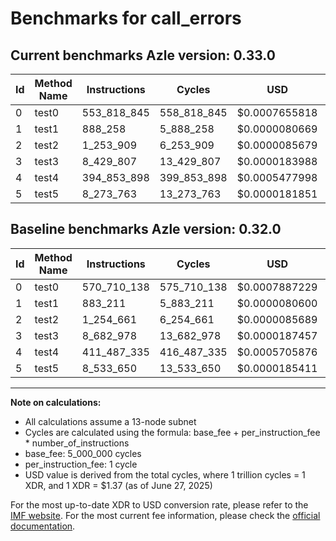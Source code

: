 # Benchmarks for call_errors

## Current benchmarks Azle version: 0.33.0
| Id | Method Name | Instructions | Cycles | USD | USD/Million Calls | Change |
|-----------|-------------|------------|--------|-----|--------------|-------|
| 0 | test0 | 553_818_845 | 558_818_845 | $0.0007655818 | $765.58 | <font color="green">-16_891_293</font> |
| 1 | test1 | 888_258 | 5_888_258 | $0.0000080669 | $8.06 | <font color="red">+5_047</font> |
| 2 | test2 | 1_253_909 | 6_253_909 | $0.0000085679 | $8.56 | <font color="green">-752</font> |
| 3 | test3 | 8_429_807 | 13_429_807 | $0.0000183988 | $18.39 | <font color="green">-253_171</font> |
| 4 | test4 | 394_853_898 | 399_853_898 | $0.0005477998 | $547.79 | <font color="green">-16_633_437</font> |
| 5 | test5 | 8_273_763 | 13_273_763 | $0.0000181851 | $18.18 | <font color="green">-259_887</font> |

## Baseline benchmarks Azle version: 0.32.0
| Id | Method Name | Instructions | Cycles | USD | USD/Million Calls |
|-----------|-------------|------------|--------|-----|--------------|
| 0 | test0 | 570_710_138 | 575_710_138 | $0.0007887229 | $788.72 |
| 1 | test1 | 883_211 | 5_883_211 | $0.0000080600 | $8.05 |
| 2 | test2 | 1_254_661 | 6_254_661 | $0.0000085689 | $8.56 |
| 3 | test3 | 8_682_978 | 13_682_978 | $0.0000187457 | $18.74 |
| 4 | test4 | 411_487_335 | 416_487_335 | $0.0005705876 | $570.58 |
| 5 | test5 | 8_533_650 | 13_533_650 | $0.0000185411 | $18.54 |



---

**Note on calculations:**
- All calculations assume a 13-node subnet
- Cycles are calculated using the formula: base_fee + per_instruction_fee \* number_of_instructions
- base_fee: 5_000_000 cycles
- per_instruction_fee: 1 cycle
- USD value is derived from the total cycles, where 1 trillion cycles = 1 XDR, and 1 XDR = $1.37 (as of June 27, 2025)

For the most up-to-date XDR to USD conversion rate, please refer to the [IMF website](https://www.imf.org/external/np/fin/data/rms_sdrv.aspx).
For the most current fee information, please check the [official documentation](https://internetcomputer.org/docs/references/cycles-cost-formulas).
